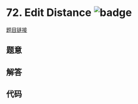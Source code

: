 # 72. Edit Distance ![badge](https://img.shields.io/badge/-hard-red?style=flat-square)

[题目链接](https://leetcode.com/problems/edit-distance)

## 题意

## 解答

## 代码

